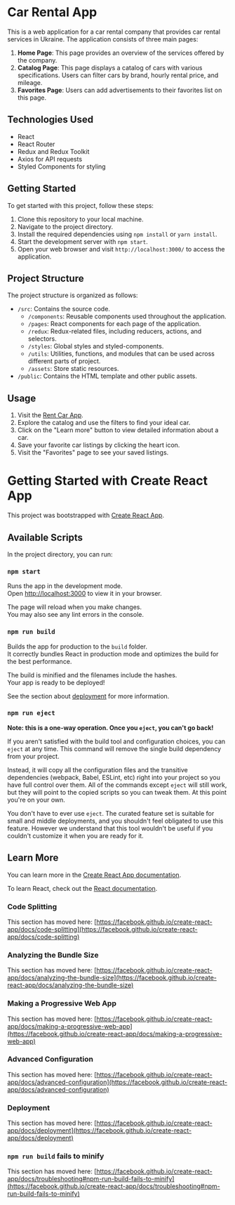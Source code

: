 # Car Rental App

This is a web application for a car rental company that provides car rental services in Ukraine. The application consists of three main pages:

1. **Home Page**: This page provides an overview of the services offered by the company.
2. **Catalog Page**: This page displays a catalog of cars with various specifications. Users can filter cars by brand, hourly rental price, and mileage.
3. **Favorites Page**: Users can add advertisements to their favorites list on this page.

## Technologies Used

- React
- React Router
- Redux and Redux Toolkit
- Axios for API requests
- Styled Components for styling

## Getting Started

To get started with this project, follow these steps:

1. Clone this repository to your local machine.
2. Navigate to the project directory.
3. Install the required dependencies using `npm install` or `yarn install`.
4. Start the development server with `npm start`.
5. Open your web browser and visit `http://localhost:3000/` to access the application.

## Project Structure

The project structure is organized as follows:

- `/src`: Contains the source code.
  - `/components`: Reusable components used throughout the application.
  - `/pages`: React components for each page of the application.
  - `/redux`: Redux-related files, including reducers, actions, and selectors.
  - `/styles`: Global styles and styled-components.
  - `/utils`:  Utilities, functions, and modules that can be used across different parts of project.
  - `/assets`: Store static resources.
- `/public`: Contains the HTML template and other public assets.

## Usage

1. Visit the [Rent Car App](https://alextkachenkofullstack.github.io/rent-car/).
2. Explore the catalog and use the filters to find your ideal car.
3. Click on the "Learn more" button to view detailed information about a car.
4. Save your favorite car listings by clicking the heart icon.
5. Visit the "Favorites" page to see your saved listings.


# Getting Started with Create React App

This project was bootstrapped with [Create React App](https://github.com/facebook/create-react-app).

## Available Scripts

In the project directory, you can run:

### `npm start`

Runs the app in the development mode.\
Open [http://localhost:3000](http://localhost:3000) to view it in your browser.

The page will reload when you make changes.\
You may also see any lint errors in the console.

### `npm run build`

Builds the app for production to the `build` folder.\
It correctly bundles React in production mode and optimizes the build for the best performance.

The build is minified and the filenames include the hashes.\
Your app is ready to be deployed!

See the section about [deployment](https://facebook.github.io/create-react-app/docs/deployment) for more information.

### `npm run eject`

**Note: this is a one-way operation. Once you `eject`, you can't go back!**

If you aren't satisfied with the build tool and configuration choices, you can `eject` at any time. This command will remove the single build dependency from your project.

Instead, it will copy all the configuration files and the transitive dependencies (webpack, Babel, ESLint, etc) right into your project so you have full control over them. All of the commands except `eject` will still work, but they will point to the copied scripts so you can tweak them. At this point you're on your own.

You don't have to ever use `eject`. The curated feature set is suitable for small and middle deployments, and you shouldn't feel obligated to use this feature. However we understand that this tool wouldn't be useful if you couldn't customize it when you are ready for it.

## Learn More

You can learn more in the [Create React App documentation](https://facebook.github.io/create-react-app/docs/getting-started).

To learn React, check out the [React documentation](https://reactjs.org/).

### Code Splitting

This section has moved here: [https://facebook.github.io/create-react-app/docs/code-splitting](https://facebook.github.io/create-react-app/docs/code-splitting)

### Analyzing the Bundle Size

This section has moved here: [https://facebook.github.io/create-react-app/docs/analyzing-the-bundle-size](https://facebook.github.io/create-react-app/docs/analyzing-the-bundle-size)

### Making a Progressive Web App

This section has moved here: [https://facebook.github.io/create-react-app/docs/making-a-progressive-web-app](https://facebook.github.io/create-react-app/docs/making-a-progressive-web-app)

### Advanced Configuration

This section has moved here: [https://facebook.github.io/create-react-app/docs/advanced-configuration](https://facebook.github.io/create-react-app/docs/advanced-configuration)

### Deployment

This section has moved here: [https://facebook.github.io/create-react-app/docs/deployment](https://facebook.github.io/create-react-app/docs/deployment)

### `npm run build` fails to minify

This section has moved here: [https://facebook.github.io/create-react-app/docs/troubleshooting#npm-run-build-fails-to-minify](https://facebook.github.io/create-react-app/docs/troubleshooting#npm-run-build-fails-to-minify)
